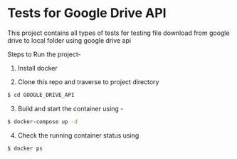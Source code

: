 # Tests for Google Drive API
This project contains all types of tests for testing file download from google drive to local folder using google drive api

Steps to Run the project-

1. Install docker

2. Clone this repo and traverse to project directory
```sh
$ cd GOOGLE_DRIVE_API
```

3. Build and start the container using -
```sh
$ docker-compose up -d
```

4. Check the running container status using
```sh
$ docker ps
```
